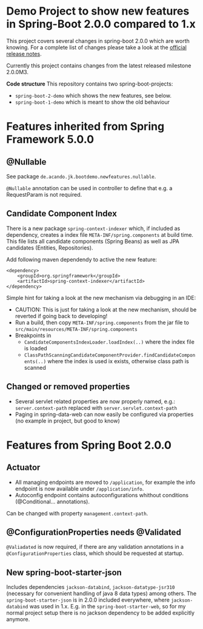 # Demo Project to show new features in Spring-Boot 2.0.0 compared to 1.x

This project covers several changes in spring-boot 2.0.0 which are worth knowing. For a complete list of changes please take a look at the [official release notes](https://github.com/spring-projects/spring-boot/wiki/Spring-Boot-2.0-Release-Notes).

Currently this project contains changes from the latest released milestone 2.0.0M3.

__Code structure__
This repository contains two spring-boot-projects:
- `spring-boot-2-demo` which shows the new features, see below.
- `spring-boot-1-demo` which is meant to show the old behaviour

# Features inherited from Spring Framework 5.0.0

## @Nullable
See package `de.acando.jk.bootdemo.newfeatures.nullable`.

`@Nullable` annotation can be used in controller to define that e.g. a RequestParam is not required.

## Candidate Component Index
There is a new package `spring-context-indexer` which, if included as dependency, creates a index file `META-INF/spring.components` at build time. This file lists all candidate components (Spring Beans) as well as JPA candidates (Entities, Repositories).

Add following maven dependendy to active the new feature:

    <dependency>
        <groupId>org.springframework</groupId>
        <artifactId>spring-context-indexer</artifactId>
    </dependency>

Simple hint for taking a look at the new mechanism via debugging in an IDE:
- CAUTION: This is just for taking a look at the new mechanism, should be reverted if going back to developing! 
- Run a build, then copy `META-INF/spring.components` from the jar file to `src/main/resources/META-INF/spring.components`
- Breakpoints in 
  * `CandidateComponentsIndexLoader.loadIndex(..)` where the index file is loaded
  * `ClassPathScanningCandidateComponentProvider.findCandidateComponents(..)` where the index is used ix exists, otherwise class path is scanned



## Changed or removed properties
- Several servlet related properties are now properly named, e.g.: `server.context-path` replaced with `server.servlet.context-path`
- Paging in spring-data-web can now easily be configured via properties (no example in project, but good to know)



# Features from Spring Boot 2.0.0

## Actuator
- All managing endpoints are moved to `/application`, for example the info endpoint is now available under `/application/info`.
- Autoconfig endpoint contains autoconfigurations whithout conditions (@Conditional... annotations).

Can be changed with property `management.context-path`.

## @ConfigurationProperties needs @Validated
`@Valiadated` is now required, if there are any validation annotations in a `@ConfigurationProperties` class, which should be requested at startup.

## New spring-boot-starter-json
Includes dependencies `jackson-databind`, `jackson-datatype-jsr310` (necessary for convenient handling of java 8 data types) among others. The `spring-boot-starter-json` is in 2.0.0 included everywhere, where `jackson-databind` was used in 1.x. E.g. in the `spring-boot-starter-web`, so for my normal project setup there is no jackson dependency to be added explicitly anymore.